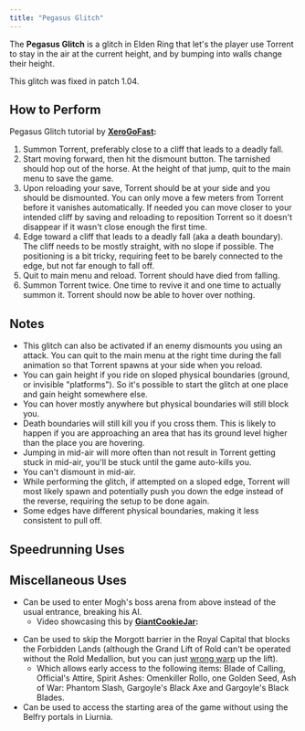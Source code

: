 ```yaml
---
title: "Pegasus Glitch"
---
```


The **Pegasus Glitch** is a glitch in Elden Ring that let's the player use Torrent to stay in the air at the current height, and by bumping into walls change their height.

This glitch was fixed in patch 1.04.

## How to Perform

Pegasus Glitch tutorial by **[XeroGoFast](//www.youtube.com/user/xeroxthemachine/videos):**

1. Summon Torrent, preferably close to a cliff that leads to a deadly fall.
2. Start moving forward, then hit the dismount button. The tarnished should hop out of the horse. At the height of that jump, quit to the main menu to save the game.
3. Upon reloading your save, Torrent should be at your side and you should be dismounted. You can only move a few meters from Torrent before it vanishes automatically. If needed you can move closer to your intended cliff by saving and reloading to reposition Torrent so it doesn't disappear if it wasn't close enough the first time.
4. Edge toward a cliff that leads to a deadly fall (aka a death boundary). The cliff needs to be mostly straight, with no slope if possible. The positioning is a bit tricky, requiring feet to be barely connected to the edge, but not far enough to fall off.
5. Quit to main menu and reload. Torrent should have died from falling.
6. Summon Torrent twice. One time to revive it and one time to actually summon it. Torrent should now be able to hover over nothing.

## Notes

- This glitch can also be activated if an enemy dismounts you using an attack. You can quit to the main menu at the right time during the fall animation so that Torrent spawns at your side when you reload.
- You can gain height if you ride on sloped physical boundaries (ground, or invisible "platforms"). So it's possible to start the glitch at one place and gain height somewhere else.
- You can hover mostly anywhere but physical boundaries will still block you.
- Death boundaries will still kill you if you cross them. This is likely to happen if you are approaching an area that has its ground level higher than the place you are hovering.
- Jumping in mid-air will more often than not result in Torrent getting stuck in mid-air, you'll be stuck until the game auto-kills you.
- You can't dismount in mid-air.
- While performing the glitch, if attempted on a sloped edge, Torrent will most likely spawn and potentially push you down the edge instead of the reverse, requiring the setup to be done again.
- Some edges have different physical boundaries, making it less consistent to pull off.

## Speedrunning Uses

## Miscellaneous Uses

- Can be used to enter Mogh's boss arena from above instead of the usual entrance, breaking his AI.
  - Video showcasing this by **[GiantCookieJar](//www.youtube.com/channel/UCJ3sL2bDfLh8rt-BNIgvdrA):**

* Can be used to skip the Morgott barrier in the Royal Capital that blocks the Forbidden Lands (although the Grand Lift of Rold can't be operated without the Rold Medallion, but you can just [wrong warp](/eldenring/wrong-warp) up the lift).
  - Which allows early access to the following items: Blade of Calling, Official's Attire, Spirit Ashes: Omenkiller Rollo, one Golden Seed, Ash of War: Phantom Slash, Gargoyle's Black Axe and Gargoyle's Black Blades.
* Can be used to access the starting area of the game without using the Belfry portals in Liurnia.
